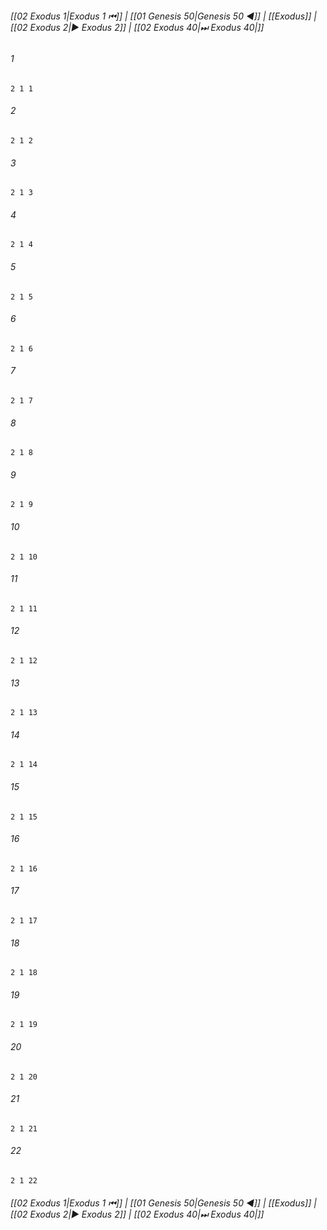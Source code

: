 
###### [[02 Exodus 1|Exodus 1 ⏮]] | [[01 Genesis 50|Genesis 50 ◀]] | [[Exodus]] | [[02 Exodus 2|▶ Exodus 2]] | [[02 Exodus 40|⏭ Exodus 40|]]

###### 1
``` verse
2 1 1 
```
###### 2
``` verse
2 1 2 
```
###### 3
``` verse
2 1 3 
```
###### 4
``` verse
2 1 4 
```
###### 5
``` verse
2 1 5 
```
###### 6
``` verse
2 1 6 
```
###### 7
``` verse
2 1 7 
```
###### 8
``` verse
2 1 8 
```
###### 9
``` verse
2 1 9 
```
###### 10
``` verse
2 1 10 
```
###### 11
``` verse
2 1 11 
```
###### 12
``` verse
2 1 12 
```
###### 13
``` verse
2 1 13 
```
###### 14
``` verse
2 1 14 
```
###### 15
``` verse
2 1 15 
```
###### 16
``` verse
2 1 16 
```
###### 17
``` verse
2 1 17 
```
###### 18
``` verse
2 1 18 
```
###### 19
``` verse
2 1 19 
```
###### 20
``` verse
2 1 20 
```
###### 21
``` verse
2 1 21 
```
###### 22
``` verse
2 1 22 
```

###### [[02 Exodus 1|Exodus 1 ⏮]] | [[01 Genesis 50|Genesis 50 ◀]] | [[Exodus]] | [[02 Exodus 2|▶ Exodus 2]] | [[02 Exodus 40|⏭ Exodus 40|]]

